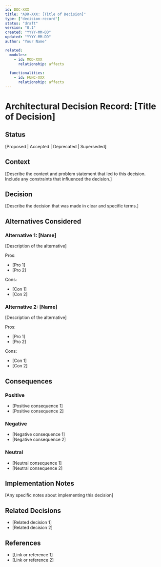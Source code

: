 ```yaml
---
id: DOC-XXX
title: "ADR-XXX: [Title of Decision]"
type: ["decision-record"]
status: "draft"
version: "0.1"
created: "YYYY-MM-DD"
updated: "YYYY-MM-DD"
author: "Your Name"

related:
  modules:
    - id: MOD-XXX
      relationship: affects
  
  functionalities:
    - id: FUNC-XXX
      relationship: affects
---
```


# Architectural Decision Record: [Title of Decision]

## Status

[Proposed | Accepted | Deprecated | Superseded]

## Context

[Describe the context and problem statement that led to this decision. Include any constraints that influenced the decision.]

## Decision

[Describe the decision that was made in clear and specific terms.]

## Alternatives Considered

### Alternative 1: [Name]

[Description of the alternative]

Pros:
- [Pro 1]
- [Pro 2]

Cons:
- [Con 1]
- [Con 2]

### Alternative 2: [Name]

[Description of the alternative]

Pros:
- [Pro 1]
- [Pro 2]

Cons:
- [Con 1]
- [Con 2]

## Consequences

### Positive

- [Positive consequence 1]
- [Positive consequence 2]

### Negative

- [Negative consequence 1]
- [Negative consequence 2]

### Neutral

- [Neutral consequence 1]
- [Neutral consequence 2]

## Implementation Notes

[Any specific notes about implementing this decision]

## Related Decisions

- [Related decision 1]
- [Related decision 2]

## References

- [Link or reference 1]
- [Link or reference 2]